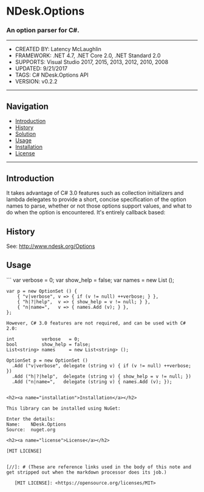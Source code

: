 # NDesk.Options
### An option parser for C#.

---

* CREATED BY: Latency McLaughlin
* FRAMEWORK:  .NET 4.7, .NET Core 2.0, .NET Standard 2.0
* SUPPORTS:   Visual Studio 2017, 2015, 2013, 2012, 2010, 2008
* UPDATED:    9/21/2017
* TAGS:       C# NDesk.Options API
* VERSION:    v0.2.2

<hr>

## Navigation
* <a href="#introduction">Introduction</a>
* <a href="#history">History</a>
* <a href="#solution">Solution</a>
* <a href="#usage">Usage</a>
* <a href="#installation">Installation</a>
* <a href="#license">License</a>

<hr>

<h2><a name="introduction">Introduction</a></h2>

It takes advantage of C# 3.0 features such as collection initializers and
lambda delegates to provide a short, concise specification of the option 
names to parse, whether or not those options support values, and what to do 
when the option is encountered.  It's entirely callback based:

<h2><a name="history">History</a></h2>

See:  <a href="http://www.ndesk.org/Options">http://www.ndesk.org/Options</a>

<h2><a name="usage">Usage</a></h2>
```
	var verbose = 0;
	var show_help = false;
	var names = new List<string> ();

	var p = new OptionSet () {
		{ "v|verbose", v => { if (v != null) ++verbose; } },
		{ "h|?|help",  v => { show_help = v != null; } },
		{ "n|name=",   v => { names.Add (v); } },
	};
```
However, C# 3.0 features are not required, and can be used with C# 2.0:
```
	int          verbose   = 0;
	bool         show_help = false;
	List<string> names     = new List<string> ();

	OptionSet p = new OptionSet ()
	  .Add ("v|verbose", delegate (string v) { if (v != null) ++verbose; })
	  .Add ("h|?|help",  delegate (string v) { show_help = v != null; })
	  .Add ("n|name=",   delegate (string v) { names.Add (v); });
```

<h2><a name="installation">Installation</a></h2>

This library can be installed using NuGet:

Enter the details:
Name:    NDesk.Options
Source:  nuget.org

<h2><a name="license">License</a></h2>

[MIT LICENSE]


[//]: # (These are reference links used in the body of this note and get stripped out when the markdown processor does its job.)

   [MIT LICENSE]: <https://opensource.org/licenses/MIT>
